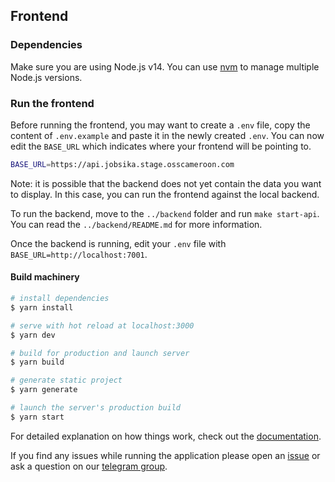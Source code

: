 ## Frontend

### Dependencies

Make sure you are using Node.js v14. You can use [nvm](https://github.com/nvm-sh/nvm) to manage multiple Node.js versions.


### Run the frontend

Before running the frontend, you may want to create a `.env` file,
copy the content of `.env.example` and paste it in the newly created `.env`.
You can now edit the `BASE_URL` which indicates where your frontend will be pointing to.

``` bash
BASE_URL=https://api.jobsika.stage.osscameroon.com
```

Note: it is possible that the backend does not yet contain the data you want to display.
In this case, you can run the frontend against the local backend.

To run the backend, move to the `../backend` folder and run `make start-api`. You can read the `../backend/README.md` for more information.

Once the backend is running, edit your `.env` file with `BASE_URL=http://localhost:7001`.

#### Build machinery

```bash
# install dependencies
$ yarn install

# serve with hot reload at localhost:3000
$ yarn dev

# build for production and launch server
$ yarn build

# generate static project
$ yarn generate

# launch the server's production build
$ yarn start
```

For detailed explanation on how things work, check out the [documentation](https://nuxtjs.org).

If you find any issues while running the application please open an [issue](https://github.com/osscameroon/jobsika/issues/new) or ask a question on our [telegram group](https://t.me/+UpKZh_KXTaTx7JD7).
